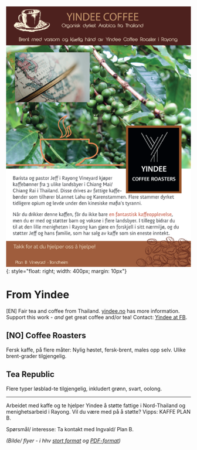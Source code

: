 ![flyer](flyer.png){: style="float: right; width: 400px; margin: 10px"}

# From Yindee

[EN] Fair tea and coffee from Thailand. [yindee.no](https://yindee.no) has more information. Support this work - _and_ get great coffee and/or tea! Contact:
[Yindee at FB](https://facebook.com/YindeeTH/).

## [NO] Coffee Roasters

Fersk kaffe, på flere måter: Nylig høstet, fersk-brent, males opp selv. Ulike brent-grader tilgjengelig.

## Tea Republic

Flere typer løsblad-te tilgjengelig, inkludert grønn, svart, oolong.

---

Arbeidet med kaffe og te hjelper Yindee å støtte fattige i Nord-Thailand og menighetsarbeid i Rayong.
Vil du være med på å støtte? Vipps: KAFFE PLAN B.

Spørsmål/ interesse: Ta kontakt med Ingvald/ Plan B.

*(Bilde/ flyer - i hhv <a href="flyer.png">stort format</a> og <a href="flyer.pdf">PDF-format</a>)*

